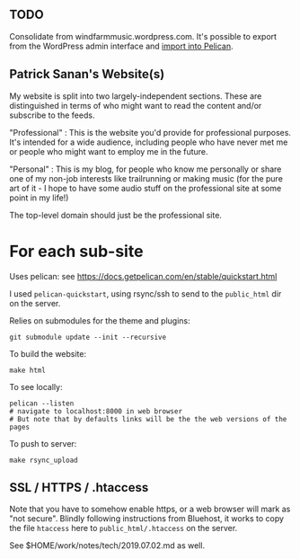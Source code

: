 ## TODO

Consolidate from windfarmmusic.wordpress.com. It's possible to export from the WordPress admin interface and [import into Pelican](https://docs.getpelican.com/en/4.2.0/importer.html>).

## Patrick Sanan's Website(s)
My website is split into two largely-independent sections.
These are distinguished in terms of who might want to read the content and/or
subscribe to the feeds.

"Professional" : This is the website you'd provide for professional purposes.
It's intended for a wide audience, including people who have never met me
or people who might want to employ me in the future.

"Personal" : This is my blog, for people who know me personally or share
one of my non-job interests like trailrunning or making music (for the pure
art of it - I hope to have some audio stuff on the professional site at
some point in my life!)

The top-level domain should just be the professional site.

# For each sub-site 

Uses pelican: see https://docs.getpelican.com/en/stable/quickstart.html

I used `pelican-quickstart`, using rsync/ssh to send to the `public_html` dir
on the server.

Relies on submodules for the theme and plugins:

    git submodule update --init --recursive

To build the website:

    make html

To see locally:

    pelican --listen
    # navigate to localhost:8000 in web browser
    # But note that by defaults links will be the the web versions of the pages

To push to server:

    make rsync_upload

## SSL / HTTPS / .htaccess

Note that you have to somehow enable https, or a web browser will mark as "not secure".
Blindly following instructions from Bluehost, it works to copy the file `htaccess` here
to `public_html/.htaccess` on the server.

See $HOME/work/notes/tech/2019.07.02.md as well.
